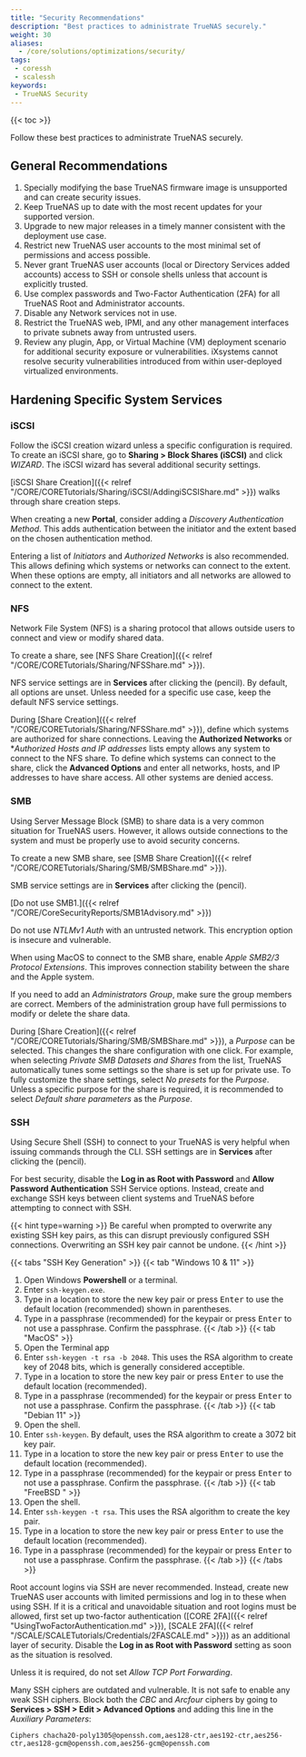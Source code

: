 ```yaml
---
title: "Security Recommendations"
description: "Best practices to administrate TrueNAS securely."
weight: 30
aliases:
  - /core/solutions/optimizations/security/
tags:
 - coressh
 - scalessh
keywords:
 - TrueNAS Security
---
```


{{< toc >}}

Follow these best practices to administrate TrueNAS securely.

## General Recommendations

1. Specially modifying the base TrueNAS firmware image is unsupported and can create security issues.
2. Keep TrueNAS up to date with the most recent updates for your supported version.
3. Upgrade to new major releases in a timely manner consistent with the deployment use case.
4. Restrict new TrueNAS user accounts to the most minimal set of permissions and access possible.
5. Never grant TrueNAS user accounts (local or Directory Services added accounts) access to SSH or console shells unless that account is explicitly trusted.
6. Use complex passwords and Two-Factor Authentication (2FA) for all TrueNAS Root and Administrator accounts.
7. Disable any Network services not in use.
8. Restrict the TrueNAS web, IPMI, and any other management interfaces to private subnets away from untrusted users.
9. Review any plugin, App, or Virtual Machine (VM) deployment scenario for additional security exposure or vulnerabilities.
    iXsystems cannot resolve security vulnerabilities introduced from within user-deployed virtualized environments.

## Hardening Specific System Services

### iSCSI

Follow the iSCSI creation wizard unless a specific configuration is required.
To create an iSCSI share, go to **Sharing > Block Shares (iSCSI)** and click *WIZARD*.
The iSCSI wizard has several additional security settings.

[iSCSI Share Creation]({{< relref "/CORE/CORETutorials/Sharing/iSCSI/AddingiSCSIShare.md" >}}) walks through share creation steps.

When creating a new **Portal**, consider adding a *Discovery Authentication Method*.
This adds authentication between the initiator and the extent based on the chosen authentication method.

Entering a list of *Initiators* and *Authorized Networks* is also recommended.
This allows defining which systems or networks can connect to the extent.
When these options are empty, all initiators and all networks are allowed to connect to the extent.

### NFS

Network File System (NFS) is a sharing protocol that allows outside users to connect and view or modify shared data.

To create a share, see [NFS Share Creation]({{< relref "/CORE/CORETutorials/Sharing/NFSShare.md" >}}).

NFS service settings are in **Services** after clicking the <span class="iconify" data-icon="mdi:pencil"></span> (pencil).
By default, all options are unset.
Unless needed for a specific use case, keep the default NFS service settings.

During [Share Creation]({{< relref "/CORE/CORETutorials/Sharing/NFSShare.md" >}}), define which systems are authorized for share connections.
Leaving the **Authorized Networks** or **Authorized Hosts and IP addresses* lists empty allows any system to connect to the NFS share.
To define which systems can connect to the share, click the **Advanced Options** and enter all networks, hosts, and IP addresses to have share access.
All other systems are denied access.

### SMB

Using Server Message Block (SMB) to share data is a very common situation for TrueNAS users.
However, it allows outside connections to the system and must be properly use to avoid security concerns.

To create a new SMB share, see [SMB Share Creation]({{< relref "/CORE/CORETutorials/Sharing/SMB/SMBShare.md" >}}).

SMB service settings are in **Services** after clicking the <span class="iconify" data-icon="mdi:pencil"></span> (pencil).

[Do not use SMB1.]({{< relref "/CORE/CoreSecurityReports/SMB1Advisory.md" >}})

Do not use *NTLMv1 Auth* with an untrusted network.
This encryption option is insecure and vulnerable.

When using MacOS to connect to the SMB share, enable *Apple SMB2/3 Protocol Extensions*.
This improves connection stability between the share and the Apple system.

If you need to add an *Administrators Group*, make sure the group members are correct.
Members of the administration group have full permissions to modify or delete the share data.

During [Share Creation]({{< relref "/CORE/CORETutorials/Sharing/SMB/SMBShare.md" >}}), a *Purpose* can be selected.
This changes the share configuration with one click.
For example, when selecting *Private SMB Datasets and Shares* from the list, TrueNAS automatically tunes some settings so the share is set up for private use.
To fully customize the share settings, select *No presets* for the *Purpose*.
Unless a specific purpose for the share is required, it is recommended to select *Default share parameters* as the *Purpose*.

### SSH

Using Secure Shell (SSH) to connect to your TrueNAS is very helpful when issuing commands through the CLI.
SSH settings are in **Services** after clicking the <span class="iconify" data-icon="mdi:pencil"></span> (pencil).

For best security, disable the **Log in as Root with Password** and **Allow Password Authentication** SSH Service options.
Instead, create and exchange SSH keys between client systems and TrueNAS before attempting to connect with SSH.

{{< hint type=warning >}}
Be careful when prompted to overwrite any existing SSH key pairs, as this can disrupt previously configured SSH connections.
Overwriting an SSH key pair cannot be undone.
{{< /hint >}}

{{< tabs "SSH Key Generation" >}}
{{< tab "Windows 10 & 11" >}}
1. Open Windows **Powershell** or a terminal.
2. Enter `ssh-keygen.exe`.
3. Type in a location to store the new key pair or press <kbd>Enter</kbd> to use the default location (recommended) shown in parentheses.
4. Type in a passphrase (recommended) for the keypair or press <kbd>Enter</kbd> to not use a passphrase. Confirm the passphrase.
{{< /tab >}}
{{< tab "MacOS" >}}
1. Open the Terminal app
2. Enter `ssh-keygen -t rsa -b 2048`. This uses the RSA algorithm to create key of 2048 bits, which is generally considered acceptible.
3. Type in a location to store the new key pair or press <kbd>Enter</kbd> to use the default location (recommended).
4. Type in a passphrase (recommended) for the keypair or press <kbd>Enter</kbd> to not use a passphrase. Confirm the passphrase.
{{< /tab >}}
{{< tab "Debian 11" >}}
1. Open the shell.
2. Enter `ssh-keygen`. By default, uses the RSA algorithm to create a 3072 bit key pair.
3. Type in a location to store the new key pair or press <kbd>Enter</kbd> to use the default location (recommended).
4. Type in a passphrase (recommended) for the keypair or press <kbd>Enter</kbd> to not use a passphrase. Confirm the passphrase.
{{< /tab >}}
{{< tab "FreeBSD " >}}
1. Open the shell.
2. Enter `ssh-keygen -t rsa`. This uses the RSA algorithm to create the key pair.
3. Type in a location to store the new key pair or press <kbd>Enter</kbd> to use the default location (recommended).
4. Type in a passphrase (recommended) for the keypair or press <kbd>Enter</kbd> to not use a passphrase. Confirm the passphrase.
{{< /tab >}}
{{< /tabs >}}

Root account logins via SSH are never recommended.
Instead, create new TrueNAS user accounts with limited permissions and log in to these when using SSH.
If it is a critical and unavoidable situation and root logins must be allowed, first set up two-factor authentication ([CORE 2FA]({{< relref "UsingTwoFactorAuthentication.md" >}}), [SCALE 2FA]({{< relref "/SCALE/SCALETutorials/Credentials/2FASCALE.md" >}})) as an additional layer of security.
Disable the **Log in as Root with Password** setting as soon as the situation is resolved.

Unless it is required, do not set *Allow TCP Port Forwarding*.

Many SSH ciphers are outdated and vulnerable.
It is not safe to enable any weak SSH ciphers.
Block both the *CBC* and *Arcfour* ciphers by going to **Services > SSH > Edit > Advanced Options** and adding this line in the *Auxiliary Parameters*:

`Ciphers chacha20-poly1305@openssh.com,aes128-ctr,aes192-ctr,aes256-ctr,aes128-gcm@openssh.com,aes256-gcm@openssh.com`
